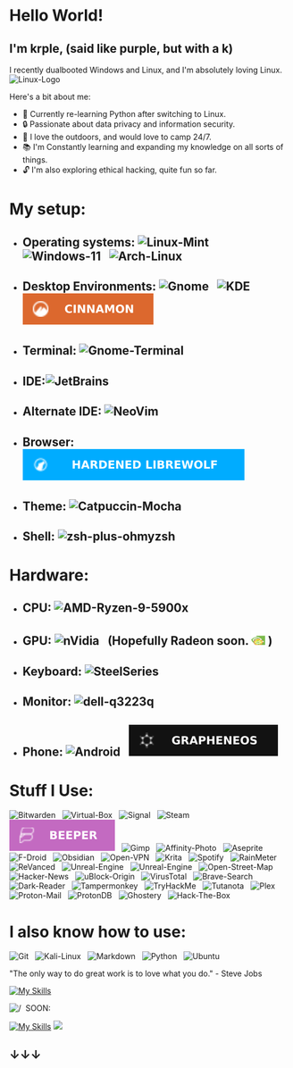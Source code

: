 # Hello World!
## I'm krple, (said like purple, but with a k)
I recently dualbooted Windows and Linux, and I'm absolutely loving Linux. <img src="https://cdn3.emoji.gg/emojis/4626-linux.png" alt=Linux-Logo style="width:25px;"/>

Here's a bit about me:

- 🌱 Currently re-learning Python after switching to Linux.
- 🔒 Passionate about data privacy and information security.
- 🌲 I love the outdoors, and would love to camp 24/7.
- 📚 I'm Constantly learning and expanding my knowledge on all sorts of things.
- 🔓 I'm also exploring ethical hacking, quite fun so far.

# My setup:
- ## Operating systems: <img src="https://img.shields.io/badge/-linux_mint-80C23A?logo=linuxmint&logoColor=white&style=for-the-badge" alt=Linux-Mint />&nbsp;&nbsp; <img src="https://img.shields.io/badge/Windows_11-0078D4?logo=windows11&logoColor=white&style=for-the-badge" alt=Windows-11 />&nbsp;&nbsp; <img src="https://img.shields.io/badge/-arch_linux-1793D1?logo=archlinux&logoColor=white&style=for-the-badge" alt=Arch-Linux />&nbsp;&nbsp;
- ## Desktop Environments: <img src="https://img.shields.io/badge/gnome-4A86CF?logo=gnome&logoColor=white&style=for-the-badge" alt=Gnome />&nbsp;&nbsp; <img src="https://img.shields.io/badge/Plasma-1D99F3?logo=KDE&logoColor=white&style=for-the-badge" alt=KDE />&nbsp;&nbsp; <img src="https://raw.githubusercontent.com/DarkModeDevotee/DarkModeDevotee/main/CINNAMON.svg" alt=Cinnamon />&nbsp;&nbsp;
- ## Terminal: <img src="https://img.shields.io/badge/gnome_terminal-241F31?logo=gnometerminal&logoColor=white&style=for-the-badge" alt=Gnome-Terminal />&nbsp;&nbsp;
- ## IDE:<img src="https://img.shields.io/badge/jetbains-000000?logo=jetbrains&logoColor=white&style=for-the-badge" alt=JetBrains />&nbsp;&nbsp;
- ## Alternate IDE: <img src="https://img.shields.io/badge/Neovim-57A143?logo=Neovim&logoColor=white&style=for-the-badge" alt=NeoVim />&nbsp;&nbsp;
- ## Browser: <img src="https://raw.githubusercontent.com/DarkModeDevotee/DarkModeDevotee/main/HARDENED%20LIBREWOLF.svg" alt=LibreWolf />&nbsp;&nbsp;
- ## Theme: <img src="https://img.shields.io/badge/-Catppuccin_Mocha-1e1e2e?logo=buymeacoffee&logoColor=white&style=for-the-badge" alt=Catpuccin-Mocha />&nbsp;&nbsp;
- ## Shell: <img src="https://img.shields.io/badge/-zsh_+_ohmyzsh-F15A24?logo=zotero&logoColor=white&style=for-the-badge" alt=zsh-plus-ohmyzsh />&nbsp;&nbsp;

# Hardware:
- ## CPU: <img src="https://img.shields.io/badge/-Ryzen_9_5900x-ED1C24?logo=amd&logoColor=white&style=for-the-badge" alt=AMD-Ryzen-9-5900x />&nbsp;&nbsp;
- ## GPU: <img src="https://img.shields.io/badge/rtx_3070ti-76B900?logo=NVIDIA&logoColor=white&style=for-the-badge" alt=nVidia />&nbsp;&nbsp; (Hopefully Radeon soon. <img src="https://raw.githubusercontent.com/DarkModeDevotee/DarkModeDevotee/main/nvidia-linux.gif" style="width:25px;"/> )
- ## Keyboard: <img src="https://img.shields.io/badge/Apex_Pro-FF5200?logo=steelseries&logoColor=white&style=for-the-badge" alt=SteelSeries />&nbsp;&nbsp;
- ## Monitor: <img src="https://img.shields.io/badge/Q3223Q-007DB8?logo=dell&logoColor=white&style=for-the-badge" alt=dell-q3223q />&nbsp;&nbsp;
- ## Phone: <img src="https://img.shields.io/badge/Pixel_7-3ACB7B?logo=android&logoColor=white&style=for-the-badge" alt=Android />&nbsp;&nbsp; <img src="https://raw.githubusercontent.com/DarkModeDevotee/DarkModeDevotee/main/GRAPHENEOS.svg" alt=GrapheneOS />&nbsp;&nbsp;

# Stuff I Use:
<img src="https://img.shields.io/badge/bitwarden-175DDC?logo=bitwarden&logoColor=white&style=for-the-badge" alt=Bitwarden />&nbsp;&nbsp;
<img src="https://img.shields.io/badge/Virtual_Box-183A61?logo=virtualbox&logoColor=white&style=for-the-badge" alt=Virtual-Box />&nbsp;&nbsp;
<img src="https://img.shields.io/badge/signal-3A76F0?logo=signal&logoColor=white&style=for-the-badge" alt=Signal />&nbsp;&nbsp;
<img src="https://img.shields.io/badge/steam-171D25?logo=steam&logoColor=white&style=for-the-badge" alt=Steam />&nbsp;&nbsp;
<img src="https://raw.githubusercontent.com/DarkModeDevotee/DarkModeDevotee/main/BEEPER.svg" alt=Beeper />&nbsp;&nbsp;
<img src="https://img.shields.io/badge/gimp-5C5543?logo=gimp&logoColor=white&style=for-the-badge" alt=Gimp />&nbsp;&nbsp;
<img src="https://img.shields.io/badge/affinity_photo-7E4DD2?logo=affinityphoto&logoColor=white&style=for-the-badge" alt=Affinity-Photo />&nbsp;&nbsp;
<img src="https://img.shields.io/badge/aseprite-7D929E?logo=aseprite&logoColor=white&style=for-the-badge" alt=Aseprite />&nbsp;&nbsp;
<img src="https://img.shields.io/badge/Fdroid-1976D2?logo=fdroid&logoColor=white&style=for-the-badge" alt=F-Droid />&nbsp;&nbsp;
<img src="https://img.shields.io/badge/Obsidian-7C3AED?logo=Obsidian&logoColor=white&style=for-the-badge" alt=Obsidian />&nbsp;&nbsp;
<img src="https://img.shields.io/badge/open_vpn-EA7E20?logo=openvpn&logoColor=white&style=for-the-badge" alt=Open-VPN />&nbsp;&nbsp;
<img src="https://img.shields.io/badge/krita-3BABFF?logo=krita&logoColor=white&style=for-the-badge" alt=Krita />&nbsp;&nbsp;
<img src="https://img.shields.io/badge/spotify-1DB954?logo=spotify&logoColor=white&style=for-the-badge" alt=Spotify />&nbsp;&nbsp;
<img src="https://img.shields.io/badge/rainmeter-19519B?logo=rainmeter&logoColor=white&style=for-the-badge" alt=RainMeter />&nbsp;&nbsp;
<img src="https://img.shields.io/badge/revanced-9ED5FF?logo=revanced&logoColor=black&style=for-the-badge" alt=ReVanced />&nbsp;&nbsp;
<img src="https://img.shields.io/badge/Unreal_Engine-0E1128?logo=unrealengine&logoColor=white&style=for-the-badge" alt=Unreal-Engine />&nbsp;&nbsp;
<img src="https://img.shields.io/badge/blender-E87D0D.svg?logo=blender&style=for-the-badge&logoColor=white" alt=Unreal-Engine />&nbsp;&nbsp;
<img src="https://img.shields.io/badge/open_street_map-7EBC6F?logo=openstreetmap&logoColor=white&style=for-the-badge" alt=Open-Street-Map />&nbsp;&nbsp;
<img src="https://img.shields.io/badge/Hacker_News-F0652F?logo=ycombinator&logoColor=white&style=for-the-badge" alt=Hacker-News />&nbsp;&nbsp;
<img src="https://img.shields.io/badge/ublock_origin-800000?logo=ublockorigin&logoColor=white&style=for-the-badge" alt=uBlock-Origin />&nbsp;&nbsp;
<img src="https://img.shields.io/badge/virustotal-394EFF?logo=virustotal&logoColor=white&style=for-the-badge" alt=VirusTotal />&nbsp;&nbsp;
<img src="https://img.shields.io/badge/Brave_search-FB542B?logo=brave&logoColor=white&style=for-the-badge" alt=Brave-Search />&nbsp;&nbsp;
<img src="https://img.shields.io/badge/Dark_Reader-141E24?logo=darkreader&logoColor=white&style=for-the-badge" alt=Dark-Reader />&nbsp;&nbsp;
<img src="https://img.shields.io/badge/tampermonkey-00485B?logo=tampermonkey&logoColor=white&style=for-the-badge" alt=Tampermonkey />&nbsp;&nbsp;
<img src="https://img.shields.io/badge/tryhackme-212C42?logo=tryhackme&logoColor=white&style=for-the-badge" alt=TryHackMe />&nbsp;&nbsp;
<img src="https://img.shields.io/badge/tutanota-840010?logo=tutanota&logoColor=white&style=for-the-badge" alt=Tutanota />&nbsp;&nbsp;
<img src="https://img.shields.io/badge/plex-F5B700?logo=plex&logoColor=black&style=for-the-badge" alt=Plex />&nbsp;&nbsp;
<img src="https://img.shields.io/badge/proton_mail-6D4AFF?logo=protonmail&logoColor=white&style=for-the-badge" alt=Proton-Mail />&nbsp;&nbsp;
<img src="https://img.shields.io/badge/protonDB-F50057?logo=protonDB&logoColor=white&style=for-the-badge" alt=ProtonDB />&nbsp;&nbsp;
<img src="https://img.shields.io/badge/ghostery-00AEF0.svg?logo=ghostery&style=for-the-badge&logoColor=white" alt=Ghostery />&nbsp;&nbsp;
<img src="https://img.shields.io/badge/Hack_the_Box-9FEF00?logo=hackthebox&logoColor=black&style=for-the-badge" alt=Hack-The-Box />&nbsp;

# I also know how to use:
<img src="https://img.shields.io/badge/git-F05032?logo=git&logoColor=white&style=for-the-badge" alt=Git />&nbsp;&nbsp;
<img src="https://img.shields.io/badge/Kali_Linux-557C94?logo=kalilinux&logoColor=white&style=for-the-badge" alt=Kali-Linux />&nbsp;&nbsp;
<img src="https://img.shields.io/badge/markdown-000000?logo=markdown&logoColor=white&style=for-the-badge" alt=Markdown />&nbsp;&nbsp;
<img src="https://img.shields.io/badge/python-3776AB?logo=python&logoColor=white&style=for-the-badge" alt=Python />&nbsp;&nbsp;
<img src="https://img.shields.io/badge/ubuntu-E95420?logo=ubuntu&logoColor=white&style=for-the-badge" alt=Ubuntu />&nbsp;&nbsp;
</p>

"The only way to do great work is to love what you do." - Steve Jobs 

[![My Skills](https://skillicons.dev/icons?i=md,neovim,linux,unreal,py)](https://skillicons.dev)

<img src="" alt= />&nbsp;&nbsp;SOON:

[![My Skills](https://skillicons.dev/icons?i=bash,lua)](https://skillicons.dev)
![](https://hit.yhype.me/github/profile?user_id=84683430)
## ↓↓↓
